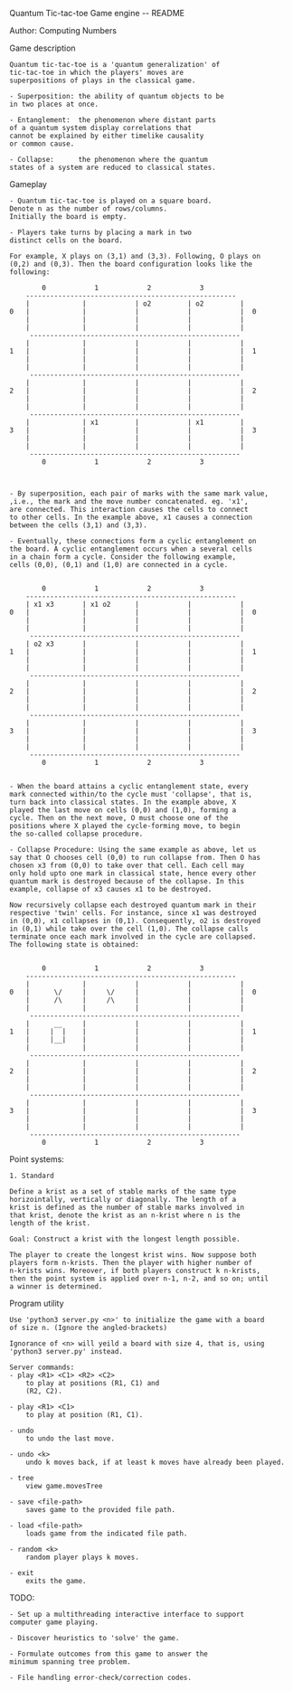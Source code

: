 Quantum Tic-tac-toe Game engine -- README

Author: Computing Numbers



Game description

    Quantum tic-tac-toe is a 'quantum generalization' of 
    tic-tac-toe in which the players' moves are 
    superpositions of plays in the classical game. 

    - Superposition: the ability of quantum objects to be 
    in two places at once.
    
    - Entanglement:  the phenomenon where distant parts 
    of a quantum system display correlations that 
    cannot be explained by either timelike causality 
    or common cause.

    - Collapse:      the phenomenon where the quantum 
    states of a system are reduced to classical states.

Gameplay
    
    - Quantum tic-tac-toe is played on a square board. 
    Denote n as the number of rows/columns. 
    Initially the board is empty.

    - Players take turns by placing a mark in two 
    distinct cells on the board.

    For example, X plays on (3,1) and (3,3). Following, O plays on 
	(0,2) and (0,3). Then the board configuration looks like the
	following:

            0            1            2            3
        ----------------------------------------------------
        |             |            | o2         | o2         |
    0   |             |            |            |            |  0
        |             |            |            |            |
        |             |            |            |            |
         ----------------------------------------------------
        |             |            |            |            |
    1   |             |            |            |            |  1
        |             |            |            |            |
        |             |            |            |            |
         ----------------------------------------------------
        |             |            |            |            |
    2   |             |            |            |            |  2
        |             |            |            |            |
        |             |            |            |            |
         ----------------------------------------------------
        |             | x1         |            | x1         |
    3   |             |            |            |            |  3
        |             |            |            |            |
        |             |            |            |            |
         ----------------------------------------------------
            0            1            2            3



    - By superposition, each pair of marks with the same mark value, 
    ,i.e., the mark and the move number concatenated. eg. 'x1',
    are connected. This interaction causes the cells to connect
    to other cells. In the example above, x1 causes a connection
    between the cells (3,1) and (3,3).

    - Eventually, these connections form a cyclic entanglement on
    the board. A cyclic entanglement occurs when a several cells
    in a chain form a cycle. Consider the following example, 
    cells (0,0), (0,1) and (1,0) are connected in a cycle.


            0            1            2            3
        ----------------------------------------------------
        | x1 x3       | x1 o2      |            |            |
    0   |             |            |            |            |  0
        |             |            |            |            |
        |             |            |            |            |
         ----------------------------------------------------
        | o2 x3       |            |            |            |
    1   |             |            |            |            |  1
        |             |            |            |            |
        |             |            |            |            |
         ----------------------------------------------------
        |             |            |            |            |
    2   |             |            |            |            |  2
        |             |            |            |            |
        |             |            |            |            |
         ----------------------------------------------------
        |             |            |            |            |
    3   |             |            |            |            |  3
        |             |            |            |            |
        |             |            |            |            |
         ----------------------------------------------------
            0            1            2            3


    - When the board attains a cyclic entanglement state, every 
    mark connected within/to the cycle must 'collapse', that is,
    turn back into classical states. In the example above, X 
    played the last move on cells (0,0) and (1,0), forming a 
    cycle. Then on the next move, O must choose one of the
    positions where X played the cycle-forming move, to begin 
    the so-called collapse procedure. 

    - Collapse Procedure: Using the same example as above, let us 
    say that O chooses cell (0,0) to run collapse from. Then O has
    chosen x3 from (0,0) to take over that cell. Each cell may
    only hold upto one mark in classical state, hence every other
    quantum mark is destroyed because of the collapse. In this 
    example, collapse of x3 causes x1 to be destroyed. 

    Now recursively collapse each destroyed quantum mark in their
    respective 'twin' cells. For instance, since x1 was destroyed
    in (0,0), x1 collapses in (0,1). Consequently, o2 is destroyed
    in (0,1) while take over the cell (1,0). The collapse calls
    terminate once each mark involved in the cycle are collapsed.
    The following state is obtained:


            0            1            2            3
        ----------------------------------------------------
        |             |            |            |            |
    0   |      \/     |     \/     |            |            |  0
        |      /\     |     /\     |            |            |
        |             |            |            |            |
         ----------------------------------------------------
        |      __     |            |            |            |
    1   |     |  |    |            |            |            |  1
        |     |__|    |            |            |            |
        |             |            |            |            |
         ----------------------------------------------------
        |             |            |            |            |
    2   |             |            |            |            |  2
        |             |            |            |            |
        |             |            |            |            |
         ----------------------------------------------------
        |             |            |            |            |
    3   |             |            |            |            |  3
        |             |            |            |            |
        |             |            |            |            |
         ----------------------------------------------------
            0            1            2            3


Point systems:

    1. Standard

    Define a krist as a set of stable marks of the same type 
    horizointally, vertically or diagonally. The length of a 
    krist is defined as the number of stable marks involved in
    that krist, denote the krist as an n-krist where n is the 
    length of the krist.

    Goal: Construct a krist with the longest length possible.

    The player to create the longest krist wins. Now suppose both
    players form n-krists. Then the player with higher number of
    n-krists wins. Moreover, if both players construct k n-krists,
    then the point system is applied over n-1, n-2, and so on; until
    a winner is determined.

Program utility
    
    Use 'python3 server.py <n>' to initialize the game with a board
    of size n. (Ignore the angled-brackets)

    Ignorance of <n> will yeild a board with size 4, that is, using 
    'python3 server.py' instead.

    Server commands:
    - play <R1> <C1> <R2> <C2> 
        to play at positions (R1, C1) and 
        (R2, C2).

    - play <R1> <C1> 
        to play at position (R1, C1).

    - undo
        to undo the last move.

    - undo <k>
        undo k moves back, if at least k moves have already been played.

    - tree
        view game.movesTree

    - save <file-path>
        saves game to the provided file path.

    - load <file-path>
        loads game from the indicated file path.

    - random <k>
        random player plays k moves.

    - exit
        exits the game.

TODO:
   
    - Set up a multithreading interactive interface to support
    computer game playing.

    - Discover heuristics to 'solve' the game.

    - Formulate outcomes from this game to answer the 
    minimum spanning tree problem.
    
    - File handling error-check/correction codes.